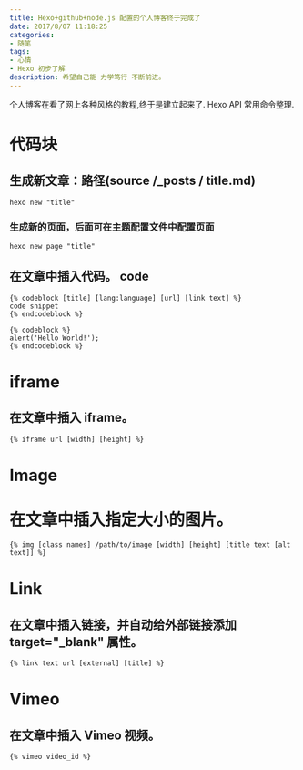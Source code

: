 ```yaml
---
title: Hexo+github+node.js 配置的个人博客终于完成了
date: 2017/8/07 11:18:25
categories:
- 随笔
tags:
- 心情
- Hexo 初步了解
description: 希望自己能 力学笃行 不断前进。
---
```


个人博客在看了网上各种风格的教程,终于是建立起来了.
Hexo API 常用命令整理.

# 代码块
## 生成新文章：路径(source /_posts / title.md)
```
hexo new "title"
```

### 生成新的页面，后面可在主题配置文件中配置页面
```
hexo new page "title"
```

## 在文章中插入代码。 code

```
{% codeblock [title] [lang:language] [url] [link text] %}
code snippet
{% endcodeblock %}

{% codeblock %}
alert('Hello World!');
{% endcodeblock %}
````
# iframe
## 在文章中插入 iframe。
```
{% iframe url [width] [height] %}
```
# Image
# 在文章中插入指定大小的图片。
```
{% img [class names] /path/to/image [width] [height] [title text [alt text]] %}
```
# Link
## 在文章中插入链接，并自动给外部链接添加 target="_blank" 属性。
```
{% link text url [external] [title] %}
```
# Vimeo
## 在文章中插入 Vimeo 视频。
```
{% vimeo video_id %}
```














































<!--
原始文件 存档

Welcome to [Hexo](https://hexo.io/)! This is your very first post. Check [documentation](https://hexo.io/docs/) for more info. If you get any problems when using Hexo, you can find the answer in [troubleshooting](https://hexo.io/docs/troubleshooting.html) or you can ask me on [GitHub](https://github.com/hexojs/hexo/issues).

## Quick Start

### Create a new post

``` bash
$ hexo new "My New Post"
```

More info: [Writing](https://hexo.io/docs/writing.html)

### Run server

``` bash
$ hexo server
```

More info: [Server](https://hexo.io/docs/server.html)

### Generate static files

``` bash
$ hexo generate
```

More info: [Generating](https://hexo.io/docs/generating.html)

### Deploy to remote sites

``` bash
$ hexo deploy
```

More info: [Deployment](https://hexo.io/docs/deployment.html)
 -->



